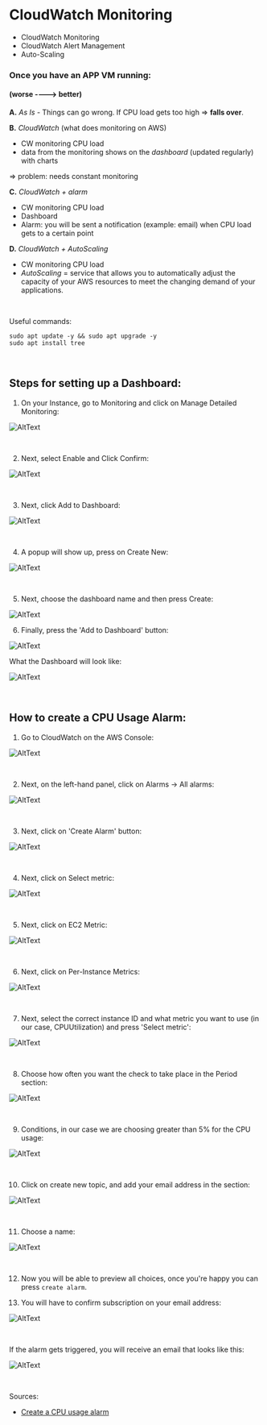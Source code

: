 # CloudWatch Monitoring


* CloudWatch Monitoring
* CloudWatch Alert Management
* Auto-Scaling


### Once you have an APP VM running: 
#### (worse ----> better)

**A.** *As Is* - Things can go wrong. If CPU load gets too high => **falls over**.

**B.** *CloudWatch* (what does monitoring on AWS)
- CW monitoring CPU load
- data from the monitoring shows on the *dashboard* (updated regularly) with charts

=> problem: needs constant monitoring

**C.** *CloudWatch + alarm*
- CW monitoring CPU load
- Dashboard
- Alarm: you will be sent a notification (example: email) when CPU load gets to a certain point

**D.** *CloudWatch + AutoScaling*
- CW monitoring CPU load
- *AutoScaling* = service that allows you to automatically adjust the capacity of your AWS resources to meet the changing demand of your applications. 

<br>

Useful commands:
```
sudo apt update -y && sudo apt upgrade -y
sudo apt install tree
```

<br>

## Steps for setting up a Dashboard:

1. On your Instance, go to Monitoring and click on Manage Detailed Monitoring:

![AltText](Images/monitoring_button.png)

<br>

2. Next, select Enable and Click Confirm:

![AltText](Images/enable_and_confirm.png)

<br>

3. Next, click Add to Dashboard:

![AltText](Images/add_to_dashboard.png)

<br>

4. A popup will show up, press on Create New:

![AltText](Images/popup_create_new.png)

<br>

5. Next, choose the dashboard name and then press Create:

![AltText](Images/choose_dashboard_name.png)


6. Finally, press the 'Add to Dashboard' button:

![AltText](Images/final_add_to_dashboard.png)
<br>

What the Dashboard will look like:

![AltText](Images/working_dashboard.png)


<br>


## How to create a CPU Usage Alarm:
1. Go to CloudWatch on the AWS Console:

![AltText](Images/cloudwatch_aws.png)

<br>

2. Next, on the left-hand panel, click on Alarms -> All alarms:

![AltText](Images/left_panel.png)

<br>

3. Next, click on 'Create Alarm' button:

![AltText](Images/create_alarm_button.png)

<br>

4. Next, click on Select metric:

![AltText](Images/select_metric.png)

<br>

5. Next, click on EC2 Metric:

![AltText](Images/EC2_metric.png)

<br>

6. Next, click on Per-Instance Metrics:

![AltText](Images/pre_instance_metrics.png)

<br>

7. Next, select the correct instance ID and what metric you want to use (in our case, CPUUtilization) and press 'Select metric':

![AltText](Images/selecting_cpu_metric.png)

<br>

8. Choose how often you want the check to take place in the Period section:

![AltText](Images/metric.png)

<br>

9. Conditions, in our case we are choosing greater than 5% for the CPU usage:

![AltText](Images/conditions.png)

<br>

10. Click on create new topic, and add your email address in the section:

![AltText](Images/email_section.png)

<br>

11. Choose a name:

![AltText](Images/name.png)

<br>

12. Now you will be able to preview all choices, once you're happy you can press `create alarm`.

13. You will have to confirm subscription on your email address:

![AltText](Images/subscribed.png)

<br>

If the alarm gets triggered, you will receive an email that looks like this:

![AltText](Images/email_received.png)

<br>

Sources:
- [Create a CPU usage alarm](https://docs.aws.amazon.com/AmazonCloudWatch/latest/monitoring/US_AlarmAtThresholdEC2.html)